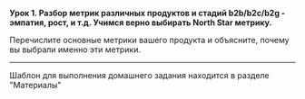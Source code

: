 __Урок 1. Разбор метрик различных продуктов и стадий b2b/b2c/b2g - эмпатия, рост, и т.д. Учимся верно выбирать North Star метрику.__

Перечислите основные метрики вашего продукта и объясните, почему вы выбрали именно эти метрики.
_____
Шаблон для выполнения домашнего задания находится в разделе "Материалы"
